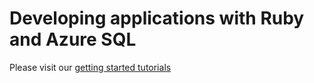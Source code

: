 # Developing applications with Ruby and Azure SQL 


Please visit our [getting started tutorials](https://www.microsoft.com/en-us/sql-server/developer-get-started/)
